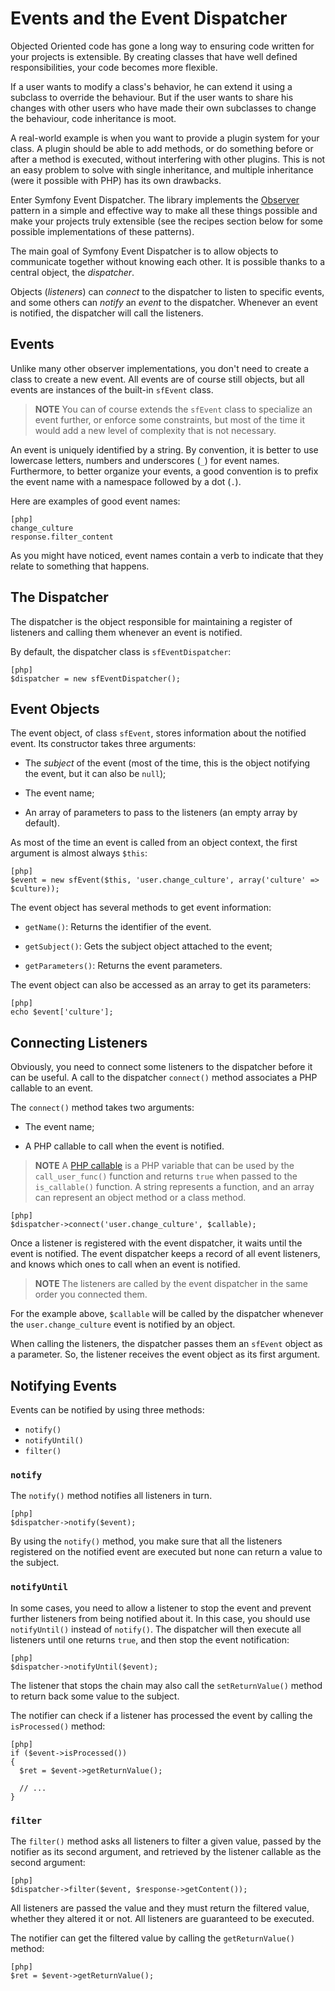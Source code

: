 Events and the Event Dispatcher
===============================

Objected Oriented code has gone a long way to ensuring code written
for your projects is extensible. By creating classes that have well
defined responsibilities, your code becomes more flexible.

If a user wants to modify a class's behavior, he can extend it using
a subclass to override the behaviour. But if the user wants to share
his changes with other users who have made their own subclasses to
change the behaviour, code inheritance is moot.

A real-world example is when you want to provide a plugin system for
your class. A plugin should be able to add methods, or do something
before or after a method is executed, without interfering with other
plugins. This is not an easy problem to solve with single
inheritance, and multiple inheritance (were it possible with PHP)
has its own drawbacks.

Enter Symfony Event Dispatcher. The library implements the
[Observer](http://en.wikipedia.org/wiki/Observer_pattern) pattern in
a simple and effective way to make all these things possible and
make your projects truly extensible (see the recipes section below
for some possible implementations of these patterns).

The main goal of Symfony Event Dispatcher is to allow objects to
communicate together without knowing each other. It is possible
thanks to a central object, the *dispatcher*.

Objects (*listeners*) can *connect* to the dispatcher to listen to
specific events, and some others can *notify* an *event* to the
dispatcher. Whenever an event is notified, the dispatcher will call
the listeners.

Events
------

Unlike many other observer implementations, you don't need to create
a class to create a new event. All events are of course still
objects, but all events are instances of the built-in `sfEvent`
class.

>**NOTE**
>You can of course extends the `sfEvent` class to specialize an event
>further, or enforce some constraints, but most of the time it would add
>a new level of complexity that is not necessary.

An event is uniquely identified by a string. By convention, it is
better to use lowercase letters, numbers and underscores (`_`) for
event names. Furthermore, to better organize your events, a good
convention is to prefix the event name with a namespace followed by
a dot (`.`).

Here are examples of good event names:

    [php]
    change_culture
    response.filter_content

As you might have noticed, event names contain a verb to indicate
that they relate to something that happens.

The Dispatcher
--------------

The dispatcher is the object responsible for maintaining a register of
listeners and calling them whenever an event is notified.

By default, the dispatcher class is `sfEventDispatcher`:

    [php]
    $dispatcher = new sfEventDispatcher();

Event Objects
-------------

The event object, of class `sfEvent`, stores information about the
notified event. Its constructor takes three arguments:

  * The *subject* of the event (most of the time, this is the object
    notifying the event, but it can also be `null`);

  * The event name;

  * An array of parameters to pass to the listeners (an empty array
    by default).

As most of the time an event is called from an object context, the
first argument is almost always `$this`:

    [php]
    $event = new sfEvent($this, 'user.change_culture', array('culture' => $culture));

The event object has several methods to get event information:

  * `getName()`: Returns the identifier of the event.

  * `getSubject()`: Gets the subject object attached to the event;

  * `getParameters()`: Returns the event parameters.

The event object can also be accessed as an array to get its
parameters:

    [php]
    echo $event['culture'];

Connecting Listeners
--------------------

Obviously, you need to connect some listeners to the dispatcher before
it can be useful. A call to the dispatcher `connect()` method
associates a PHP callable to an event.

The `connect()` method takes two arguments:

  * The event name;

  * A PHP callable to call when the event is notified.

>**NOTE**
>A [PHP callable](http://www.php.net/manual/en/function.is-callable.php)
>is a PHP variable that can be used by the `call_user_func()` function
>and returns `true` when passed to the `is_callable()` function. A
>string represents a function, and an array can represent an object
>method or a class method.

    [php]
    $dispatcher->connect('user.change_culture', $callable);

Once a listener is registered with the event dispatcher, it waits
until the event is notified. The event dispatcher keeps a record of
all event listeners, and knows which ones to call when an event is
notified.

>**NOTE**
>The listeners are called by the event dispatcher in the same order you
>connected them.

For the example above, `$callable` will be called by the dispatcher
whenever the `user.change_culture` event is notified by an object.

When calling the listeners, the dispatcher passes them an `sfEvent`
object as a parameter. So, the listener receives the event object as
its first argument.

Notifying Events
----------------

Events can be notified by using three methods:

 * `notify()`
 * `notifyUntil()`
 * `filter()`

### `notify`

The `notify()` method notifies all listeners in turn.

    [php]
    $dispatcher->notify($event);

By using the `notify()` method, you make sure that all the listeners
registered on the notified event are executed but none can return a
value to the subject.

### `notifyUntil`

In some cases, you need to allow a listener to stop the event and
prevent further listeners from being notified about it. In this
case, you should use `notifyUntil()` instead of `notify()`. The
dispatcher will then execute all listeners until one returns `true`,
and then stop the event notification:

    [php]
    $dispatcher->notifyUntil($event);

The listener that stops the chain may also call the
`setReturnValue()` method to return back some value to the subject.

The notifier can check if a listener has processed the event by
calling the `isProcessed()` method:

    [php]
    if ($event->isProcessed())
    {
      $ret = $event->getReturnValue();

      // ...
    }

### `filter`

The `filter()` method asks all listeners to filter a given value,
passed by the notifier as its second argument, and retrieved by the
listener callable as the second argument:

    [php]
    $dispatcher->filter($event, $response->getContent());

All listeners are passed the value and they must return the filtered
value, whether they altered it or not. All listeners are guaranteed
to be executed.

The notifier can get the filtered value by calling the
`getReturnValue()` method:

    [php]
    $ret = $event->getReturnValue();
